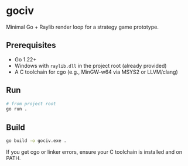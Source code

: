 # gociv

Minimal Go + Raylib render loop for a strategy game prototype.

## Prerequisites

- Go 1.22+
- Windows with `raylib.dll` in the project root (already provided)
- A C toolchain for cgo (e.g., MinGW-w64 via MSYS2 or LLVM/clang)

## Run

```bash
# from project root
go run .
```

## Build

```bash
go build -o gociv.exe .
```

If you get cgo or linker errors, ensure your C toolchain is installed and on PATH.
